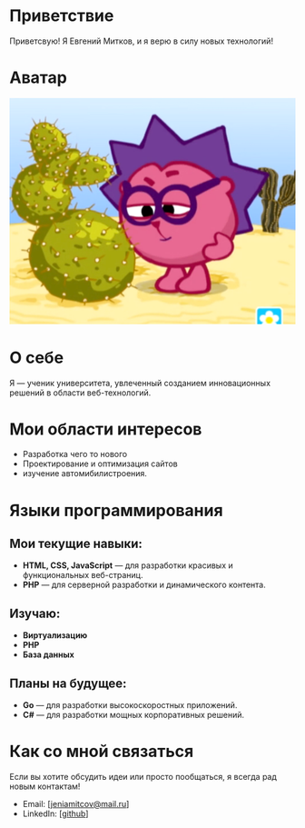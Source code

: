 # Приветствие

Приветсвую! Я Евгений Митков, и я верю в силу новых технологий!

# Аватар

![image](images/avatar01.png)

# О себе

Я — ученик университета, увлеченный созданием инновационных решений в области веб-технологий.

# Мои области интересов

- Разработка чего то нового
- Проектирование и оптимизация сайтов
- изучение автомибилистроения.

# Языки программирования

  ## Мои текущие навыки:

- **HTML, CSS, JavaScript** — для разработки красивых и функциональных веб-страниц.
- **PHP** — для серверной разработки и динамического контента.

## Изучаю:

- **Виртуализацию**
- **PHP**
- **База данных**

## Планы на будущее:

- **Go** — для разработки высокоскоростных приложений.
- **C#** — для разработки мощных корпоративных решений.

# Как со мной связаться
Если вы хотите обсудить идеи или просто пообщаться, я всегда рад новым контактам!  
- Email: [jeniamitcov@mail.ru]  
- LinkedIn: [[github](https://github.com/Mitcov9847)]
